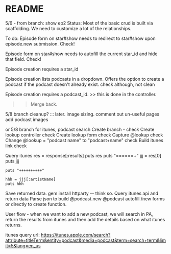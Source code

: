 # README

5/6 - from branch: show ep2
Status: Most of the basic crud is built via scaffolding. We need to customize a lot of the relationships. 

To do:
Episode form on star#show needs to redirect to star#show upon episode.new submission. Check!

Episode form on star#show needs to autofill the current star_id and hide that field. Check!

Episode creation requires a star_id

Episode creation lists podcasts in a dropdown. Offers the option to create a podcast if the podcast doesn't already exist. check although, not clean
<!-- <%= form.select :star_id, options_for_select([[@star.name, @star.id]]) %>  -->
<!-- <%= form.select :podcast_id, options_for_select([[@podcast.name, @podcast.id]]) %>  -->

Episode creation requires a podcast_id. >> this is done in the controller.

>> Merge back.

5/8 branch cleanup? ::: later.
image sizing.
comment out un-useful pages
add podcast images

or 
5/8 branch for itunes, podcast search
Create branch - check
Create lookup controller check
Create lookup form check
Capture @lookup check 
Change @lookup = "podcast name" to "podcast+name" check
Build itunes link check

Query itunes
	res = response[:results]
	puts res
	puts "======+"
	jjj = res[0]
	puts jjj

	puts "++++++++++"

	hhh = jjj[:artistName]
	puts hhh
Save returned data.
	gem install httparty -- think so. 
	Query itunes api and return data
Parse json to build @podcast.new
@podcast autofill /new forms or directly to create function.

User flow - when we want to add a new podcast, we will search in PA, return the results from itunes and then add the details based on what itunes returns. 

itunes query url: https://itunes.apple.com/search?attribute=titleTerm&entity=podcast&media=podcast&term=search+term&limit=5&lang=en_us